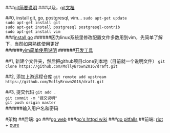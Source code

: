 
###[git简要说明](http://rogerdudler.github.io/git-guide/index.zh.html)
###以及，[git文档](https://git-scm.com/book/zh/v2)

##0, install git, go, postgresql, vim...
`sudo apt-get update`   
`sudo apt-get install git`   
`sudo apt-get install postgresql postgresql-contrib`   
`sudo apt-get install vim`   
###[install go](http://ask.xmodulo.com/install-go-language-linux.html)
######因为linux系统里修改配置文件多数用到vim，先简单了解下，当然如果熟练使用更好    
######[vim简单使用说明](http://www.jianshu.com/p/bcbe916f97e1)
######[开发工具](https://github.com/astaxie/build-web-application-with-golang/blob/master/zh/01.4.md)

##1, 新建个文件夹，然后把github项目clone到本地（目前就一个说明文件）
`git clone https://github.com/MollyBrown2016/draft.git`

##2, 添加上游远程仓库
`git remote add upstream https://github.com/MollyBrown2016/draft.git`

##3, 提交代码
`git add .`     
`git commit -m "提交说明"`    
`git push origin master`    
######输入用户名和密码


#架构
##后端: go
###[go web](https://www.gitbook.com/book/wizardforcel/build-web-application-with-golang/details)
###[go's httpd wiki](https://golang.org/doc/articles/wiki/)
###[go pitfalls](http://colobu.com/2015/09/07/gotchas-and-common-mistakes-in-go-golang/)
##前端: [riot](http://riotjs.com/zh/) + [pure](http://purecss.io/)



